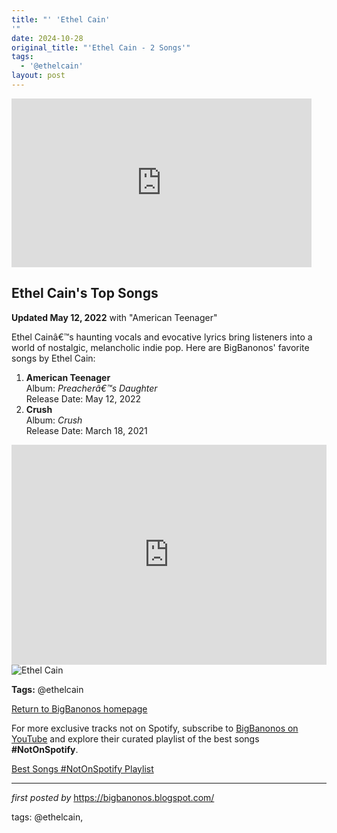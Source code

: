 ```yaml
---
title: "' 'Ethel Cain'
'"
date: 2024-10-28
original_title: "'Ethel Cain - 2 Songs'"
tags:
  - '@ethelcain'
layout: post
---
```

<iframe frameborder="0" height="270" src="https://youtube.com/embed/COQHYwNS8m4" width="480"></iframe><h2> <h2>Ethel Cain's Top Songs</h2>
<p><strong>Updated May 12, 2022</strong> with "American Teenager"</p>
<p>Ethel Cainâ€™s haunting vocals and evocative lyrics bring listeners into a world of nostalgic, melancholic indie pop. Here are BigBanonos' favorite songs by Ethel Cain:</p>
<ol> <li><strong>American Teenager</strong><br>Album: <em>Preacherâ€™s Daughter</em><br>Release Date: May 12, 2022</li> <li><strong>Crush</strong><br>Album: <em>Crush</em><br>Release Date: March 18, 2021</li>
</ol>
<iframe src="https://open.spotify.com/embed/playlist/5vJFd7RJohJc1rbSYMtqfc?utm_source=generator" width="100%" height="352" frameBorder="0" allowfullscreen="" allow="autoplay; clipboard-write; encrypted-media; fullscreen; picture-in-picture" loading="lazy"></iframe>
<img src="https://i.ytimg.com/vi/F7Ke0NmXoow/maxresdefault.jpg" alt="Ethel Cain">
<p><strong>Tags:</strong> @ethelcain</p>
<a href="https://bigbanonos.blogspot.com/">Return to BigBanonos homepage</a>


<!--Subscribe and Playlist Links-->
<div>
    <p>For more exclusive tracks not on Spotify, subscribe to <a href="https://www.youtube.com/@BigBanonos" target="_blank">BigBanonos on YouTube</a> and explore their curated playlist of the best songs <strong>#NotOnSpotify</strong>.</p>
    <p><a href="https://www.youtube.com/playlist?list=PLtuNtuTatqI0kFahUCbtbfenC_ET5O_tr" target="_blank">Best Songs #NotOnSpotify Playlist<br /></a></p></div>

<hr />

<p><em>first posted by</em> <a href="https://bigbanonos.blogspot.com/" rel="noopener" target="_new">https://bigbanonos.blogspot.com/</a></p>

<p>tags: @ethelcain,</p>
